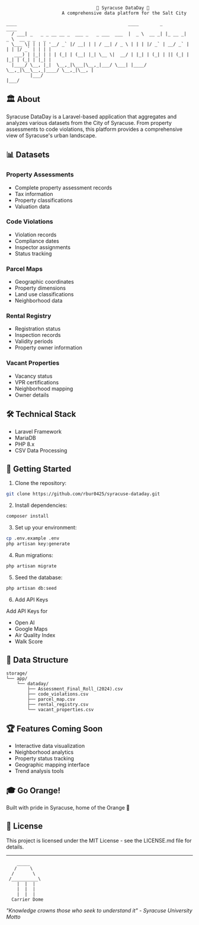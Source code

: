 ```
                                  🍊 Syracuse DataDay 🍊
                     A comprehensive data platform for the Salt City

```

```
____                                          ____        _        ____
  / ___| _   _ _ __ __ _  ___ _   _ ___  ___  |  _ \  __ _| |_ __ _|  _ \  __ _ _   _
  \___ \| | | | '__/ _` |/ __| | | / __| / _ \ | | | |/ _` | __/ _` | | | |/ _` | | | |
   ___) | |_| | | | (_| | (__| |_| \__ \|  __/ | |_| | (_| | || (_| | |_| | (_| | |_| |
  |____/ \__, |_|  \__,_|\___|\__,_|___/ \___| |____/ \__,_|\__\__,_|____/ \__,_|\__, |
         |___/                                                                      |___/
```

## 🏛️ About

Syracuse DataDay is a Laravel-based application that aggregates and analyzes various datasets from the City of Syracuse. From property assessments to code violations, this platform provides a comprehensive view of Syracuse's urban landscape.

## 📊 Datasets

### Property Assessments

-   Complete property assessment records
-   Tax information
-   Property classifications
-   Valuation data

### Code Violations

-   Violation records
-   Compliance dates
-   Inspector assignments
-   Status tracking

### Parcel Maps

-   Geographic coordinates
-   Property dimensions
-   Land use classifications
-   Neighborhood data

### Rental Registry

-   Registration status
-   Inspection records
-   Validity periods
-   Property owner information

### Vacant Properties

-   Vacancy status
-   VPR certifications
-   Neighborhood mapping
-   Owner details

## 🛠️ Technical Stack

-   Laravel Framework
-   MariaDB
-   PHP 8.x
-   CSV Data Processing

## 🚀 Getting Started

1. Clone the repository:

```bash
git clone https://github.com/rbur0425/syracuse-dataday.git
```

2. Install dependencies:

```bash
composer install
```

3. Set up your environment:

```bash
cp .env.example .env
php artisan key:generate
```

4. Run migrations:

```bash
php artisan migrate
```

5. Seed the database:

```bash
php artisan db:seed
```

6. Add API Keys

Add API Keys for

-   Open AI
-   Google Maps
-   Air Quality Index
-   Walk Score

## 📁 Data Structure

```
storage/
└── app/
    └── dataday/
        ├── Assessment_Final_Roll_(2024).csv
        ├── code_violations.csv
        ├── parcel_map.csv
        ├── rental_registry.csv
        └── vacant_properties.csv
```

## 🏆 Features Coming Soon

-   Interactive data visualization
-   Neighborhood analytics
-   Property status tracking
-   Geographic mapping interface
-   Trend analysis tools

## 🎓 Go Orange!

Built with pride in Syracuse, home of the Orange 🍊

## 📄 License

This project is licensed under the MIT License - see the LICENSE.md file for details.

---

```
    _____
   /     \
  /       \
 /__________\
    |  |  |
    |  |  |
    |  |  |
  Carrier Dome
```

_"Knowledge crowns those who seek to understand it" - Syracuse University Motto_
